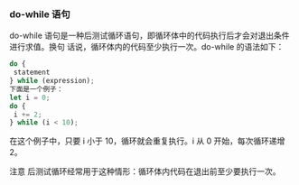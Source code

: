 ### do-while 语句
do-while 语句是一种后测试循环语句，即循环体中的代码执行后才会对退出条件进行求值。换句
话说，循环体内的代码至少执行一次。do-while 的语法如下：
```js
do { 
 statement 
} while (expression); 
下面是一个例子：
let i = 0; 
do { 
 i += 2; 
} while (i < 10); 
```
在这个例子中，只要 i 小于 10，循环就会重复执行。i 从 0 开始，每次循环递增 2。


注意 后测试循环经常用于这种情形：循环体内代码在退出前至少要执行一次。